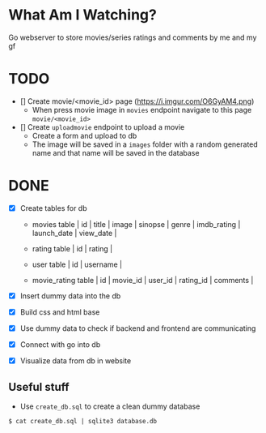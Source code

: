 # What Am I Watching?

Go webserver to store movies/series ratings and comments by me and my gf

# TODO

- [] Create movie/<movie_id> page (https://i.imgur.com/O6GyAM4.png)
  - When press movie image in `movies` endpoint navigate to this page `movie/<movie_id>`
- [] Create `uploadmovie` endpoint to upload a movie
  - Create a form and upload to db
  - The image will be saved in a `images` folder with a random generated name and that name will be saved in the database


# DONE

- [X] Create tables for db
	- movies table
      | id | title | image | sinopse | genre | imdb_rating | launch_date | view_date |

	- rating table
      | id | rating |

	- user table
	  | id | username |

	- movie_rating table
	  | id | movie_id | user_id | rating_id | comments |

- [X] Insert dummy data into the db
- [X] Build css and html base
- [X] Use dummy data to check if backend and frontend are communicating
- [X] Connect with go into db
- [X] Visualize data from db in website


## Useful stuff

- Use `create_db.sql` to create a clean dummy database

```console
$ cat create_db.sql | sqlite3 database.db
```

